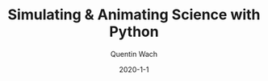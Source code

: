---
layout: redirect
mathjax: true
title:  "Simulating & Animating Science with Python"
description: "A free collection of tutorials and simulation examples that aim to showcase and explain the animation capabilites one has using Python. This includes chemical reaction diffusion, the viral spread in pandemics, fractals, chaotic pendulums with springs, Conway's game of life, quantum states of hydrogen, galaxy collisions, and much more."
date:   2020-1-1
author: ["Quentin Wach"]
tags: ["python", "animation", "matplotlib", "scipy"]
tag_search: true
image:          "/images/science animations/happy4_c2.gif"
redirect:       "https://github.com/QuentinWach/Animating-Science"
weight: 10
github: QuentinWach/Animating-Science
note: "+100K views across the internet."
categories: "science-engineering"
---